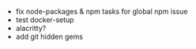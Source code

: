 - fix node-packages & npm tasks for global npm issue
- test docker-setup
- alacritty?
- add git hidden gems
